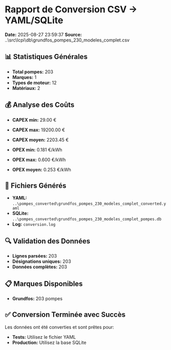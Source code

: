# Rapport de Conversion CSV → YAML/SQLite

**Date:** 2025-08-27 23:59:37
**Source:** ..\src\lcpi\db\grundfos_pompes_230_modeles_complet.csv

## 📊 Statistiques Générales

- **Total pompes:** 203
- **Marques:** 1
- **Types de moteur:** 12
- **Matériaux:** 2

## 💰 Analyse des Coûts

- **CAPEX min:** 29.00 €
- **CAPEX max:** 19200.00 €
- **CAPEX moyen:** 2203.45 €

- **OPEX min:** 0.181 €/kWh
- **OPEX max:** 0.600 €/kWh
- **OPEX moyen:** 0.253 €/kWh

## 📁 Fichiers Générés

- **YAML:** `..\pompes_converted\grundfos_pompes_230_modeles_complet_converted.yaml`
- **SQLite:** `..\pompes_converted\grundfos_pompes_230_modeles_complet_pompes.db`
- **Log:** `conversion.log`

## 🔍 Validation des Données

- **Lignes parsées:** 203
- **Désignations uniques:** 203
- **Données complètes:** 203

## 📋 Marques Disponibles

- **Grundfos:** 203 pompes

## ✅ Conversion Terminée avec Succès

Les données ont été converties et sont prêtes pour:
- **Tests:** Utilisez le fichier YAML
- **Production:** Utilisez la base SQLite
